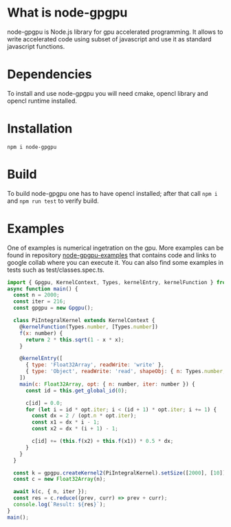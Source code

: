# What is node-gpgpu

node-gpgpu is Node.js library for gpu accelerated programming. It allows to write accelerated code using subset of javascript and use it as standard javascript functions.

# Dependencies

To install and use node-gpgpu you will need cmake, opencl library and opencl runtime installed.

# Installation

`npm i node-gpgpu`

# Build

To build node-gpgpu one has to have opencl installed; after that call `npm i` and `npm run test` to verify build.

# Examples
One of examples is numerical ingetration on the gpu. More examples can be found in repository [node-gpgpu-examples](https://github.com/JaroslawPokropinski/node-gpgpu-examples) that contains code and links to google collab where you can execute it. You can also find some examples in tests such as test/classes.spec.ts.

```javascript
import { Gpgpu, KernelContext, Types, kernelEntry, kernelFunction } from 'gpgpu';
async function main() {
  const n = 2000;
  const iter = 216;
  const gpgpu = new Gpgpu();

  class PiIntegralKernel extends KernelContext {
    @kernelFunction(Types.number, [Types.number])
    f(x: number) {
      return 2 * this.sqrt(1 - x * x);
    }

    @kernelEntry([
      { type: 'Float32Array', readWrite: 'write' },
      { type: 'Object', readWrite: 'read', shapeObj: { n: Types.number, iter: Types.number } },
    ])
    main(c: Float32Array, opt: { n: number, iter: number }) {
      const id = this.get_global_id(0);

      c[id] = 0.0;
      for (let i = id * opt.iter; i < (id + 1) * opt.iter; i += 1) {
        const dx = 2 / (opt.n * opt.iter);
        const x1 = dx * i - 1;
        const x2 = dx * (i + 1) - 1;

        c[id] += (this.f(x2) + this.f(x1)) * 0.5 * dx;
      }
    }
  }

  const k = gpgpu.createKernel2(PiIntegralKernel).setSize([2000], [10]);
  const c = new Float32Array(n);

  await k(c, { n, iter });
  const res = c.reduce((prev, curr) => prev + curr);
  console.log(`Result: ${res}`);
}
main();
```
